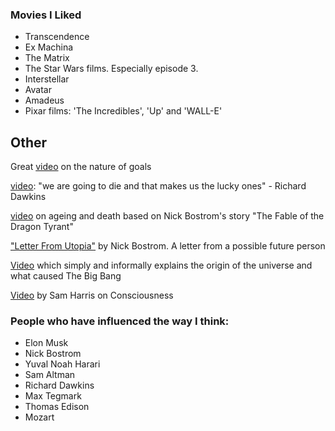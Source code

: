 ### Movies I Liked

- Transcendence
- Ex Machina
- The Matrix
- The Star Wars films. Especially episode 3.
- Interstellar
- Avatar
- Amadeus
- Pixar films: 'The Incredibles', 'Up' and 'WALL-E'

## Other

Great [video](https://www.youtube.com/watch?v=hEUO6pjwFOo&list=LLvp-yJKdMDeeajQorGogOqg&index=3&t=0s) on the nature of goals

[video](https://www.youtube.com/watch?v=1dItl1tvYRA): "we are going to die and that makes us the lucky ones" - Richard Dawkins

[video](https://www.youtube.com/watch?v=cZYNADOHhVY) on ageing and death based on Nick Bostrom's story "The Fable of the Dragon Tyrant"

["Letter From Utopia"](https://nickbostrom.com/utopia.html) by Nick Bostrom. A letter from a possible future person

[Video](https://www.youtube.com/watch?v=z4LuQFm307I) which simply and informally explains the origin of the universe and what caused The Big Bang

[Video](https://www.youtube.com/watch?v=fajfkO_X0l0) by Sam Harris on Consciousness

### People who have influenced the way I think:

- Elon Musk
- Nick Bostrom
- Yuval Noah Harari
- Sam Altman
- Richard Dawkins
- Max Tegmark
- Thomas Edison
- Mozart